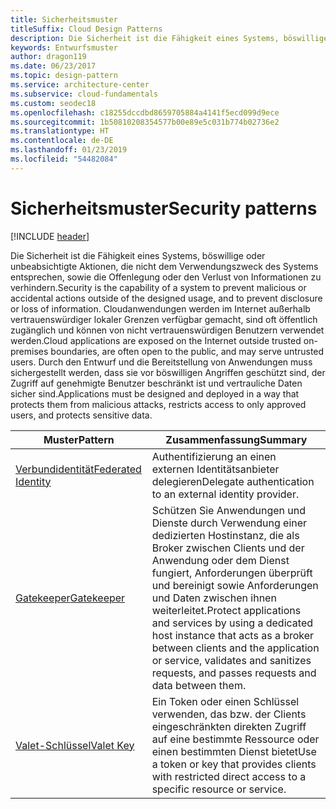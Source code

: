 ```yaml
---
title: Sicherheitsmuster
titleSuffix: Cloud Design Patterns
description: Die Sicherheit ist die Fähigkeit eines Systems, böswillige oder unbeabsichtigte Aktionen, die nicht dem Verwendungszweck des Systems entsprechen, sowie die Offenlegung oder den Verlust von Informationen zu verhindern. Cloudanwendungen werden im Internet außerhalb vertrauenswürdiger lokaler Grenzen verfügbar gemacht, sind oft öffentlich zugänglich und können von nicht vertrauenswürdigen Benutzern verwendet werden. Durch den Entwurf und die Bereitstellung von Anwendungen muss sichergestellt werden, dass sie vor böswilligen Angriffen geschützt sind, der Zugriff auf genehmigte Benutzer beschränkt ist und vertrauliche Daten sicher sind.
keywords: Entwurfsmuster
author: dragon119
ms.date: 06/23/2017
ms.topic: design-pattern
ms.service: architecture-center
ms.subservice: cloud-fundamentals
ms.custom: seodec18
ms.openlocfilehash: c18255dccdbd8659705884a4141f5ecd099d9ece
ms.sourcegitcommit: 1b50810208354577b00e89e5c031b774b02736e2
ms.translationtype: HT
ms.contentlocale: de-DE
ms.lasthandoff: 01/23/2019
ms.locfileid: "54482084"
---
```

# <a name="security-patterns"></a><span data-ttu-id="81828-106">Sicherheitsmuster</span><span class="sxs-lookup"><span data-stu-id="81828-106">Security patterns</span></span>

[!INCLUDE [header](../../_includes/header.md)]

<span data-ttu-id="81828-107">Die Sicherheit ist die Fähigkeit eines Systems, böswillige oder unbeabsichtigte Aktionen, die nicht dem Verwendungszweck des Systems entsprechen, sowie die Offenlegung oder den Verlust von Informationen zu verhindern.</span><span class="sxs-lookup"><span data-stu-id="81828-107">Security is the capability of a system to prevent malicious or accidental actions outside of the designed usage, and to prevent disclosure or loss of information.</span></span> <span data-ttu-id="81828-108">Cloudanwendungen werden im Internet außerhalb vertrauenswürdiger lokaler Grenzen verfügbar gemacht, sind oft öffentlich zugänglich und können von nicht vertrauenswürdigen Benutzern verwendet werden.</span><span class="sxs-lookup"><span data-stu-id="81828-108">Cloud applications are exposed on the Internet outside trusted on-premises boundaries, are often open to the public, and may serve untrusted users.</span></span> <span data-ttu-id="81828-109">Durch den Entwurf und die Bereitstellung von Anwendungen muss sichergestellt werden, dass sie vor böswilligen Angriffen geschützt sind, der Zugriff auf genehmigte Benutzer beschränkt ist und vertrauliche Daten sicher sind.</span><span class="sxs-lookup"><span data-stu-id="81828-109">Applications must be designed and deployed in a way that protects them from malicious attacks, restricts access to only approved users, and protects sensitive data.</span></span>

|                    <span data-ttu-id="81828-110">Muster</span><span class="sxs-lookup"><span data-stu-id="81828-110">Pattern</span></span>                     |                                                                                                         <span data-ttu-id="81828-111">Zusammenfassung</span><span class="sxs-lookup"><span data-stu-id="81828-111">Summary</span></span>                                                                                                         |
|------------------------------------------------|-------------------------------------------------------------------------------------------------------------------------------------------------------------------------------------------------------------------------|
| [<span data-ttu-id="81828-112">Verbundidentität</span><span class="sxs-lookup"><span data-stu-id="81828-112">Federated Identity</span></span>](../federated-identity.md) |                                                                                <span data-ttu-id="81828-113">Authentifizierung an einen externen Identitätsanbieter delegieren</span><span class="sxs-lookup"><span data-stu-id="81828-113">Delegate authentication to an external identity provider.</span></span>                                                                                |
|         [<span data-ttu-id="81828-114">Gatekeeper</span><span class="sxs-lookup"><span data-stu-id="81828-114">Gatekeeper</span></span>](../gatekeeper.md)         | <span data-ttu-id="81828-115">Schützen Sie Anwendungen und Dienste durch Verwendung einer dedizierten Hostinstanz, die als Broker zwischen Clients und der Anwendung oder dem Dienst fungiert, Anforderungen überprüft und bereinigt sowie Anforderungen und Daten zwischen ihnen weiterleitet.</span><span class="sxs-lookup"><span data-stu-id="81828-115">Protect applications and services by using a dedicated host instance that acts as a broker between clients and the application or service, validates and sanitizes requests, and passes requests and data between them.</span></span> |
|          [<span data-ttu-id="81828-116">Valet-Schlüssel</span><span class="sxs-lookup"><span data-stu-id="81828-116">Valet Key</span></span>](../valet-key.md)          |                                                        <span data-ttu-id="81828-117">Ein Token oder einen Schlüssel verwenden, das bzw. der Clients eingeschränkten direkten Zugriff auf eine bestimmte Ressource oder einen bestimmten Dienst bietet</span><span class="sxs-lookup"><span data-stu-id="81828-117">Use a token or key that provides clients with restricted direct access to a specific resource or service.</span></span>                                                        |
